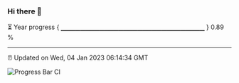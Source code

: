 ### Hi there 👋

⏳ Year progress { ▁▁▁▁▁▁▁▁▁▁▁▁▁▁▁▁▁▁▁▁▁▁▁▁▁▁▁▁▁▁ } 0.89 %

---

⏰ Updated on Wed, 04 Jan 2023 06:14:34 GMT

![Progress Bar CI](https://github.com/liununu/liununu/workflows/Progress%20Bar%20CI/badge.svg)
